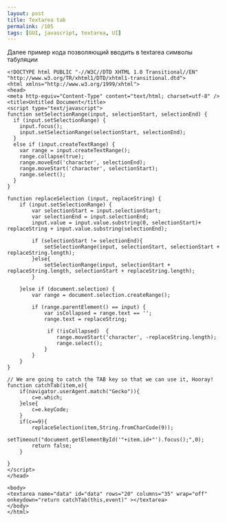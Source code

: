 ```yaml
---
layout: post
title: Textarea tab
permalink: /105
tags: [GUI, javascript, textarea, UI]
---
```


Далее пример кода позволяющий вводить в textarea символы табуляции


    <!DOCTYPE html PUBLIC "-//W3C//DTD XHTML 1.0 Transitional//EN" "http://www.w3.org/TR/xhtml1/DTD/xhtml1-transitional.dtd">
    <html xmlns="http://www.w3.org/1999/xhtml">
    <head>
    <meta http-equiv="Content-Type" content="text/html; charset=utf-8" />
    <title>Untitled Document</title>
    <script type="text/javascript">
    function setSelectionRange(input, selectionStart, selectionEnd) {
      if (input.setSelectionRange) {
        input.focus();
        input.setSelectionRange(selectionStart, selectionEnd);
      }
      else if (input.createTextRange) {
        var range = input.createTextRange();
        range.collapse(true);
        range.moveEnd('character', selectionEnd);
        range.moveStart('character', selectionStart);
        range.select();
      }
    }

    function replaceSelection (input, replaceString) {
        if (input.setSelectionRange) {
            var selectionStart = input.selectionStart;
            var selectionEnd = input.selectionEnd;
            input.value = input.value.substring(0, selectionStart)+ replaceString + input.value.substring(selectionEnd);

            if (selectionStart != selectionEnd){
                setSelectionRange(input, selectionStart, selectionStart +   replaceString.length);
            }else{
                setSelectionRange(input, selectionStart + replaceString.length, selectionStart + replaceString.length);
            }

        }else if (document.selection) {
            var range = document.selection.createRange();

            if (range.parentElement() == input) {
                var isCollapsed = range.text == '';
                range.text = replaceString;

                 if (!isCollapsed)  {
                    range.moveStart('character', -replaceString.length);
                    range.select();
                }
            }
        }
    }

    // We are going to catch the TAB key so that we can use it, Hooray!
    function catchTab(item,e){
        if(navigator.userAgent.match("Gecko")){
            c=e.which;
        }else{
            c=e.keyCode;
        }
        if(c==9){
            replaceSelection(item,String.fromCharCode(9));
            setTimeout("document.getElementById('"+item.id+"').focus();",0);
            return false;
        }

    }
    </script>
    </head>

    <body>
    <textarea name="data" id="data" rows="20" columns="35" wrap="off" onkeydown="return catchTab(this,event)" ></textarea>
    </body>
    </html>


